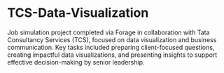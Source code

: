 # TCS-Data-Visualization
Job simulation project completed via Forage in collaboration with Tata Consultancy Services (TCS), focused on data visualization and business communication. Key tasks included preparing client-focused questions, creating impactful data visualizations, and presenting insights to support effective decision-making by senior leadership.
